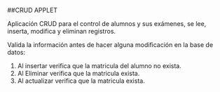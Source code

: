 ##CRUD APPLET

Aplicación CRUD para el control de alumnos y sus exámenes, se lee, inserta, modifica y eliminan registros.

Valida la información antes de hacer alguna modificación en la base de datos:

1. Al insertar verifica que la matricula del alumno no exista.
2. Al Eliminar verifica que la matricula exista.
3. Al actualizar verifica que la matricula exista.
